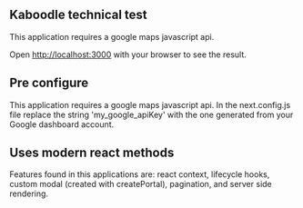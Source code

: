 
## Kaboodle technical test

This application requires a google maps javascript api.

Open [http://localhost:3000](http://localhost:3000) with your browser to see the result.


## Pre configure

This application requires a google maps javascript api.
In the next.config.js file replace the string 'my_google_apiKey' with the one generated from your Google dashboard account.


## Uses modern react methods

Features found in this applications are: 
react context, lifecycle hooks, custom modal (created with createPortal), pagination, and server side rendering.
